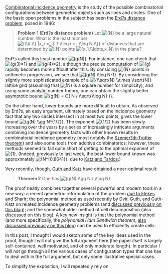 <a href="http://en.wikipedia.org/wiki/Combinatorial_geometry">Combinatorial  incidence geometry</a> is the study of the possible combinatorial  configurations between geometric objects such as lines and circles. One  of the basic open problems in the subject has been the <a href="http://www.cs.umd.edu/%7Egasarch/erdos_dist/erdos_dist.html">Erd?s  distance problem</a>, posed in 1946:
<blockquote><strong>Problem 1 (Erd?s distance problem)</strong> Let <img title="{N}" src="http://l.wordpress.com/latex.php?latex=%7BN%7D&amp;bg=ffffff&amp;fg=000000&amp;s=0" alt="{N}" /> be a large natural number. What is  the least number <img title="{\\# \\{  |x_i-x_j|: 1 \\leq i &lt; j \\leq N \\}}" src="http://l.wordpress.com/latex.php?latex=%7B%5C%23+%5C%7B+%7Cx_i-x_j%7C%3A+1+%5Cleq+i+%3C+j+%5Cleq+N+%5C%7D%7D&amp;bg=ffffff&amp;fg=000000&amp;s=0" alt="{\\# \\{ |x_i-x_j|: 1 \\leq i &lt; j \\leq N \\}}" /> of distances that  are determined by <img title="{N}" src="http://l.wordpress.com/latex.php?latex=%7BN%7D&amp;bg=ffffff&amp;fg=000000&amp;s=0" alt="{N}" /> points <img title="{x_1,\\ldots,x_N}" src="http://l.wordpress.com/latex.php?latex=%7Bx_1%2C%5Cldots%2Cx_N%7D&amp;bg=ffffff&amp;fg=000000&amp;s=0" alt="{x_1,\\ldots,x_N}" /> in the  plane?</blockquote>
Erd?s called this least number <img title="{g(N)}" src="http://l.wordpress.com/latex.php?latex=%7Bg%28N%29%7D&amp;bg=ffffff&amp;fg=000000&amp;s=0" alt="{g(N)}" />. For instance, one can check  that <img title="{g(3)=1}" src="http://l.wordpress.com/latex.php?latex=%7Bg%283%29%3D1%7D&amp;bg=ffffff&amp;fg=000000&amp;s=0" alt="{g(3)=1}" /> and <img title="{g(4)=2}" src="http://l.wordpress.com/latex.php?latex=%7Bg%284%29%3D2%7D&amp;bg=ffffff&amp;fg=000000&amp;s=0" alt="{g(4)=2}" />, although the precise  computation of <img title="{g}" src="http://l.wordpress.com/latex.php?latex=%7Bg%7D&amp;bg=ffffff&amp;fg=000000&amp;s=0" alt="{g}" /> rapidly becomes more difficult  after this. By considing <img title="{N}" src="http://l.wordpress.com/latex.php?latex=%7BN%7D&amp;bg=ffffff&amp;fg=000000&amp;s=0" alt="{N}" /> points in arithmetic progression,  we see that <img title="{g(N) \\leq N-1}" src="http://l.wordpress.com/latex.php?latex=%7Bg%28N%29+%5Cleq+N-1%7D&amp;bg=ffffff&amp;fg=000000&amp;s=0" alt="{g(N) \\leq N-1}" />. By  considering the slightly more sophisticated example of a <img title="{\\sqrt{N} \\times \\sqrt{N}}" src="http://l.wordpress.com/latex.php?latex=%7B%5Csqrt%7BN%7D+%5Ctimes+%5Csqrt%7BN%7D%7D&amp;bg=ffffff&amp;fg=000000&amp;s=0" alt="{\\sqrt{N} \\times \\sqrt{N}}" /> lattice grid (assuming that <img title="{N}" src="http://l.wordpress.com/latex.php?latex=%7BN%7D&amp;bg=ffffff&amp;fg=000000&amp;s=0" alt="{N}" /> is a square number for  simplicity), and using some analytic number theory, one can obtain the  slightly better asymptotic bound <img title="{g(N) = O( N / \\sqrt{\\log  N} )}" src="http://l.wordpress.com/latex.php?latex=%7Bg%28N%29+%3D+O%28+N+%2F+%5Csqrt%7B%5Clog+N%7D+%29%7D&amp;bg=ffffff&amp;fg=000000&amp;s=0" alt="{g(N) = O( N / \\sqrt{\\log N} )}" />.

<!--more-->

On the other hand, lower bounds are more difficult to obtain. As  observed by Erd?s, an easy argument, ultimately based on the incidence  geometry fact that any two circles intersect in at most two points,  gives the lower bound <img title="{g(N) \\gg N^{1/2}}" src="http://l.wordpress.com/latex.php?latex=%7Bg%28N%29+%5Cgg+N%5E%7B1%2F2%7D%7D&amp;bg=ffffff&amp;fg=000000&amp;s=0" alt="{g(N) \\gg N^{1/2}}" />. The  exponent <img title="{1/2}" src="http://l.wordpress.com/latex.php?latex=%7B1%2F2%7D&amp;bg=ffffff&amp;fg=000000&amp;s=0" alt="{1/2}" /> has been slowly increasing  over the years by a series of increasingly intricate arguments combining  incidence geometry facts with other known results in combinatorial  incidence geometry (most notably the <a href="http://en.wikipedia.org/wiki/Szemer%C3%A9di%E2%80%93Trotter_theorem">Szemer?di-Trotter  theorem</a>) and also some tools from additive combinatorics; however,  these methods seemed to fall quite short of getting to the optimal  exponent of <img title="{1}" src="http://l.wordpress.com/latex.php?latex=%7B1%7D&amp;bg=ffffff&amp;fg=000000&amp;s=0" alt="{1}" />. (Indeed, previously to last week,  the best lower bound known was approximately <img title="{N^{0.8641}}" src="http://l.wordpress.com/latex.php?latex=%7BN%5E%7B0.8641%7D%7D&amp;bg=ffffff&amp;fg=000000&amp;s=0" alt="{N^{0.8641}}" />, due to <a href="http://www.ams.org/mathscinet-getitem?mr=2065258">Katz and Tardos</a>.)

Very recently, though, <a href="http://arxiv.org/abs/1011.4105">Guth and  Katz</a> have obtained a near-optimal result:
<blockquote><strong>Theorem 2</strong> <a name="gk0"></a> One has <img title="{g(N) \\gg N / \\log N}" src="http://l.wordpress.com/latex.php?latex=%7Bg%28N%29+%5Cgg+N+%2F+%5Clog+N%7D&amp;bg=ffffff&amp;fg=000000&amp;s=0" alt="{g(N) \\gg N / \\log N}" />.</blockquote>
The proof neatly combines together several powerful and modern tools in a  new way: a recent geometric reformulation of the problem <a href="http://arxiv.org/abs/1005.0982">due to Elekes and Sharir</a>; the  polynomial method as used recently by Dvir, Guth, and Guth-Katz on  related incidence geometry problems (and <a href="http://terrytao.wordpress.com/2008/03/24/dvirs-proof-of-the-finite-field-kakeya-conjecture/">discussed  previously on this blog</a>); and the somewhat older method of cell  decomposition (also <a href="http://terrytao.wordpress.com/2009/06/12/the-szemeredi-trotter-theorem-and-the-cell-decomposition/">discussed  on this blog</a>). A key new insight is that the polynomial method (and  more specifically, the <em>polynomial Ham Sandwich theorem</em>, <a href="http://terrytao.wordpress.com/2008/11/27/the-kakeya-conjecture-and-the-ham-sandwich-theorem/">also  discussed previously on this blog</a>) can be used to efficiently  create cells.

In this post, I thought I would sketch some of the key ideas used in the  proof, though I will not give the full argument here (the paper itself  is largely self-contained, well motivated, and of only moderate length).  In particular I will not go through all the various cases of  configuration types that one has to deal with in the full argument, but  only some illustrative special cases.

To simplify the exposition, I will repeatedly rely on 